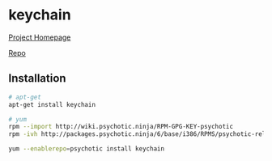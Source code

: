 # keychain

[Project Homepage](https://www.cyberciti.biz/faq/ssh-passwordless-login-with-keychain-for-scripts/)

[Repo](https://github.com/funtoo/keychain)

## Installation

```sh
# apt-get
apt-get install keychain

# yum
rpm --import http://wiki.psychotic.ninja/RPM-GPG-KEY-psychotic
rpm -ivh http://packages.psychotic.ninja/6/base/i386/RPMS/psychotic-release-1.0.0-1.el6.psychotic.noarch.rpm

yum --enablerepo=psychotic install keychain
```
